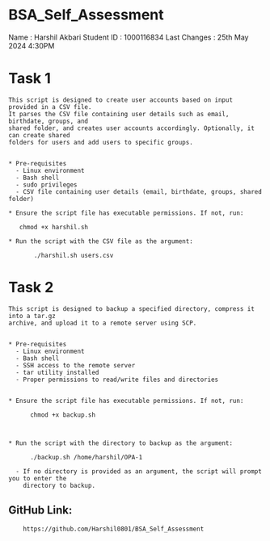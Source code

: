 # BSA_Self_Assessment


Name : Harshil Akbari
Student ID : 1000116834
Last Changes : 25th May 2024 4:30PM


 Task 1
=========
       
	This script is designed to create user accounts based on input provided in a CSV file. 			
	It parses the CSV file containing user details such as email, birthdate, groups, and 	
	shared folder, and creates user accounts accordingly. Optionally, it can create shared 	
	folders for users and add users to specific groups.
	
	
	* Pre-requisites
	  - Linux environment
	  - Bash shell
	  - sudo privileges
	  - CSV file containing user details (email, birthdate, groups, shared folder)

	* Ensure the script file has executable permissions. If not, run:
	
	   chmod +x harshil.sh
	   
	* Run the script with the CSV file as the argument:
    	   
    	   ./harshil.sh users.csv



 Task 2
=========	
	
	This script is designed to backup a specified directory, compress it into a tar.gz 	
	archive, and upload it to a remote server using SCP.
	
	
	* Pre-requisites
	  - Linux environment
	  - Bash shell
	  - SSH access to the remote server
	  - tar utility installed
	  - Proper permissions to read/write files and directories
	  
	  
	* Ensure the script file has executable permissions. If not, run:
    
    	  chmod +x backup.sh
    


	* Run the script with the directory to backup as the argument:
    
          ./backup.sh /home/harshil/OPA-1
    
	  - If no directory is provided as an argument, the script will prompt you to enter the 
	    directory to backup.  
	
	
	
	
	
GitHub Link:
-------------
		https://github.com/Harshil0801/BSA_Self_Assessment
